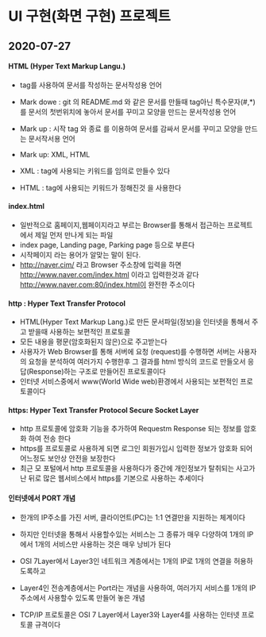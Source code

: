 # UI 구현(화면 구현) 프로젝트

## 2020-07-27

#### HTML (Hyper Text Markup Langu.)
* tag를 사용하여 문서를 작성하는 문서작성용 언어
* Mark dowe : git 의 README.md 와 같은 문서를 만들때 tag아닌 특수문자(#,*)를 문서의 첫번위치에 놓아서
문서를 꾸미고 모양을 만드는 문서작성용 언어
* Mark up : 시작 tag <tag>와 종료 </tag>를 이용하여 문서를 감싸서 문서를 꾸미고 모양을 만드는 문서작서용 언어

* Mark up: XML, HTML
* XML : tag에 사용되는 키워드를 임의로 만들수 있다 
* HTML : tag에 사용되는 키워드가 정해진것 을 사용한다


#### index.html
* 일반적으로 홈페이지,웹페이지라고 부르는 Browser를 통해서
접근하는 프로젝트에서 제일 먼저 만나게 되는 파일
* index page, Landing page, Parking page 등으로 부른다
* 시작페이지 라는 용어가 알맞는 말이 된다.
* http://naver.cim/ 라고 Browser 주소창에 입력을 하면
http://www.naver.com/index.html 이라고 입력한것과 같다
http://www.naver.com:80/index.html이 완전한 주소이다


#### http : Hyper Text Transfer Protocol 
* HTML(Hyper Text Markup Lang.)로 만든 문서파일(정보)을 인터넷을
통해서 주고 받을때 사용하는 보편적인 프로토콜
* 모든 내용을 평문(암호화된지 않은)으로 주고받는다
* 사용자가 Web Browser를 통해 서버에 요청 (request)를 수행하면
서버는 사용자의 요청을 분석하여 여러가지 수행한후
그 결과를 html 방식의 코드로 만들오서 응답(Response)하는 구조로
만들어진 프로토콜이다
* 인터넷 서비스중에서 www(World Wide web)환경에서 사용되는 보편적인 프로토콜이다

#### https: Hyper Text Transfer Protocol Secure Socket Layer
* http 프로토콜에 암호화 기능을 추가하여 Requestm Response 되는
정보를 암호화 하여 전송 한다
* https를 프로토콜로 사용하게 되면 로그인 회원가입시 입력한
정보가 암호화 되어 어느정도 보안상 안전을 보장한다
* 최근 모 포털에서 http 프로토콜을 사용하다가 중간에 개인정보가 탈취되는
사고가 난 뒤로 많은 웹서비스에서 https를 기본으로 사용하는 추세이다

#### 인터넷에서 PORT 개념
* 한개의 IP주소를 가진 서버, 클라이언트(PC)는 1:1 연결만을 
지원하는 체계이다
* 하지만 인터넷을 통해서 사용할수있는 서비스는 그 종류가 매우 다양하여
1개의 IP에서 1개의 서비스만 사용하는 것은 매우 낭비가 된다
* OSI 7Layer에서 Layer3인 네트워크 계층에서는 1개의 IP로 1개의 연결을 허용하도록하고
* Layer4인 전송계층에서는 Port라는 개념을 사용하여, 여러가지 서비스를
1개의 IP주소에서 사용할수 있도록 만들어 놓은 개념

* TCP/IP 프로토콜은 OSI 7 Layer에서 Layer3와 Layer4를 사용하는 
인터넷 프로토콜 규격이다 
